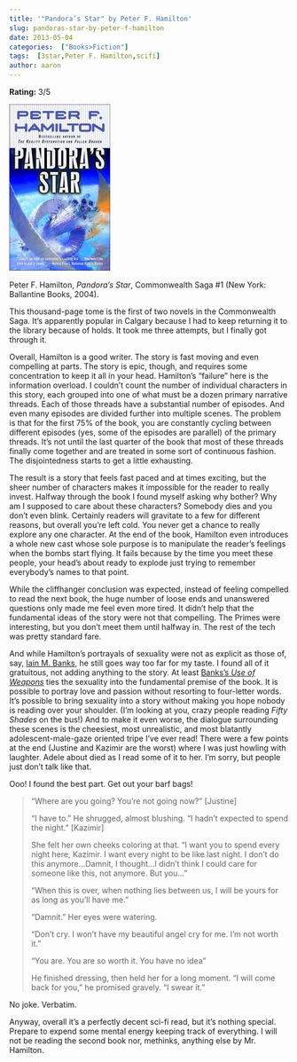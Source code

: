 ```yaml
---
title: '"Pandora’s Star" by Peter F. Hamilton'
slug: pandoras-star-by-peter-f-hamilton
date: 2013-05-04
categories:  ["Books>Fiction"]
tags:  [3star,Peter F. Hamilton,scifi]
author: aaron
---
```


**Rating:** 3/5

![Pandora's Star](cover-182x300.jpg)

Peter F. Hamilton, *Pandora’s Star*, Commonwealth Saga #1 (New York: Ballantine Books, 2004).

This thousand-page tome is the first of two novels in the Commonwealth Saga. It’s apparently popular in Calgary because I had to keep returning it to the library because of holds. It took me three attempts, but I finally got through it.

Overall, Hamilton is a good writer. The story is fast moving and even compelling at parts. The story is epic, though, and requires some concentration to keep it all in your head. Hamilton’s “failure” here is the information overload. I couldn’t count the number of individual characters in this story, each grouped into one of what must be a dozen primary narrative threads. Each of those threads have a substantial number of episodes. And even many episodes are divided further into multiple scenes. The problem is that for the first 75% of the book, you are constantly cycling between different episodes (yes, some of the episodes are parallel) of the primary threads. It’s not until the last quarter of the book that most of these threads finally come together and are treated in some sort of continuous fashion. The disjointedness starts to get a little exhausting.

The result is a story that feels fast paced and at times exciting, but the sheer number of characters makes it impossible for the reader to really invest. Halfway through the book I found myself asking why bother? Why am I supposed to care about these characters? Somebody dies and you don’t even blink. Certainly readers will gravitate to a few for different reasons, but overall you’re left cold. You never get a chance to really explore any one character. At the end of the book, Hamilton even introduces a whole new cast whose sole purpose is to manipulate the reader’s feelings when the bombs start flying. It fails because by the time you meet these people, your head’s about ready to explode just trying to remember everybody’s names to that point.

While the cliffhanger conclusion was expected, instead of feeling compelled to read the next book, the huge number of loose ends and unanswered questions only made me feel even more tired. It didn’t help that the fundamental ideas of the story were not that compelling. The Primes were interesting, but you don’t meet them until halfway in. The rest of the tech was pretty standard fare.

And while Hamilton’s portrayals of sexuality were not as explicit as those of, say, [Iain M. Banks](../against-a-dark-background-by-iain-m-banks "“Against a Dark Background” by Iain M. Banks"), he still goes way too far for my taste. I found all of it gratuitous, not adding anything to the story. At least [Banks’s *Use of Weapons*](../use-of-weapons-by-iain-m-banks "“Use of Weapons” by Iain M. Banks") ties the sexuality into the fundamental premise of the book. It is possible to portray love and passion without resorting to four-letter words. It’s possible to bring sexuality into a story without making you hope nobody is reading over your shoulder. (I’m looking at you, crazy people reading *Fifty Shades* on the bus!) And to make it even worse, the dialogue surrounding these scenes is the cheesiest, most unrealistic, and most blatantly adolescent-male-gaze oriented tripe I’ve ever read! There were a few points at the end (Justine and Kazimir are the worst) where I was just howling with laughter. Adele about died as I read some of it to her. I’m sorry, but people just don’t talk like that.

Ooo! I found the best part. Get out your barf bags!

> “Where are you going? You’re not going now?” [Justine]
>
> “I have to.” He shrugged, almost blushing. “I hadn’t expected to spend the night.” [Kazimir]
>
> She felt her own cheeks coloring at that. “I want you to spend every night here, Kazimir. I want every night to be like last night. I don’t do this anymore…Damnit, I thought…I didn’t think I could care for someone like this, not anymore. But you…”
>
> “When this is over, when nothing lies between us, I will be yours for as long as you’ll have me.”
>
> “Damnit.” Her eyes were watering.
>
> “Don’t cry. I won’t have my beautiful angel cry for me. I’m not worth it.”
>
> “You are. You are so worth it. You have no idea”
>
> He finished dressing, then held her for a long moment. “I will come back for you,” he promised gravely. “I swear it.”

No joke. Verbatim.

Anyway, overall it’s a perfectly decent sci-fi read, but it’s nothing special. Prepare to expend some mental energy keeping track of everything. I will not be reading the second book nor, methinks, anything else by Mr. Hamilton.

